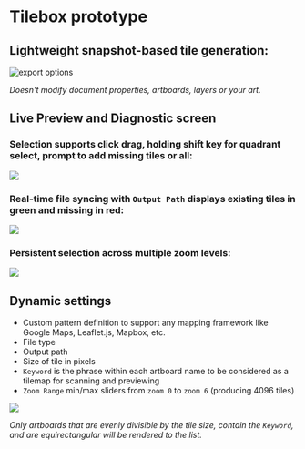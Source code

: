 # Tilebox prototype

## Lightweight snapshot-based tile generation:

![export options](https://thumbs.gfycat.com/AmpleWindingFairyfly-size_restricted.gif)

*Doesn't modify document properties, artboards, layers or your art.*

## Live Preview and Diagnostic screen

### Selection supports click drag, holding shift key for quadrant select, prompt to add missing tiles or all:

![](https://thumbs.gfycat.com/QuarterlyAngryBongo-size_restricted.gif)

### Real-time file syncing with `Output Path` displays existing tiles in green and missing in red:

![](https://thumbs.gfycat.com/DeepSoggyFlyingfox-size_restricted.gif)

### Persistent selection across multiple zoom levels:

![](https://thumbs.gfycat.com/CrispPortlyHorse-size_restricted.gif)

## Dynamic settings
* Custom pattern definition to support any mapping framework like Google Maps, Leaflet.js, Mapbox, etc.
* File type
* Output path
* Size of tile in pixels
* `Keyword` is the phrase within each artboard name to be considered as a tilemap for scanning and previewing 
* `Zoom Range` min/max sliders from `zoom 0` to `zoom 6` (producing 4096 tiles)

![](https://thumbs.gfycat.com/MadeupThornyBarnacle-size_restricted.gif)

*Only artboards that are evenly divisible by the tile size, contain the `Keyword`, and are equirectangular will be rendered to the list.*